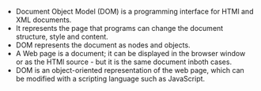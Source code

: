 - Document Object Model (DOM) is a programming interface for HTMl and XML documents.
- It represents the page that programs can change the document structure, style and content.
- DOM represents the document as nodes and objects.
- A Web page is a document; it can be displayed in the browser window or as the HTMl source - but it is the same document inboth cases.
- DOM is an object-oriented representation of the web page, which can be modified with a scripting language such as JavaScript.

